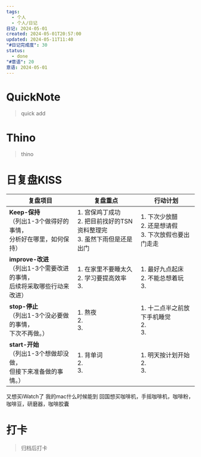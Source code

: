 ```yaml
---
tags:
  - 个人
  - 个人/日记
日记: 2024-05-01
created: 2024-05-01T20:57:00
updated: 2024-05-11T11:40
"#日记完成度": 30
status:
  - done
"#意语": 20
意语: 2024-05-01
---
```

# QuickNote
> quick add

# Thino
> thino

# 日复盘KISS
| **复盘项目**                                             | **复盘重点**                                         | **行动计划**                               |
| ---------------------------------------------------- | ------------------------------------------------ | -------------------------------------- |
| **Keep-保持**<br>（列出1-3个做得好的事情，<br>   分析好在哪里，如何保持）     | 1.  宫保鸡丁成功<br>2. 把目前找好的TSN资料整理完<br>3. 虽然下雨但是还是出门 | 1.  下次少放醋<br>2. 还是想请假<br>3. 下次放假也要出门走走 |
| **improve-改进**<br>（列出1-3个需要改进的事情，<br>  后续将采取哪些行动来改进） | 1.  在家里不要睡太久<br>2. 学习要提高效率<br>3.                 | 1.  最好九点起床<br>2. 不能总想着玩<br>3.          |
| **stop-停止**<br>（列出1-3个没必要做的事情，<br>下次不再做。）            | 1.  熬夜<br>2. <br>3.                              | 1.  十二点半之前放下手机睡觉<br>2. <br>3.          |
| **start-开始**<br>（列出1-3个想做却没做，<br>但接下来准备做的事情。）        | 1.  背单词<br>2. <br>3.                             | 1.  明天按计划开始<br>2. <br>3.               |
又想买iWatch了
我的mac什么时候能到
回国想买咖啡机，手摇咖啡机，咖啡粉，咖啡豆，研磨器，咖啡胶囊
# 打卡
> 归档后打卡


